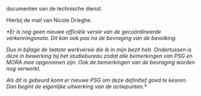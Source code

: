 documenten van de technische dienst.  

Hierbij de mail van Nicole Drieghe. 

*\*Er is nog geen nieuwe officiële versie van de gecoördineerde verkenningsnota. Dit kan ook pas na de bevraging van de bevolking.*  

*Dus in bijlage de laatste werkversie die ik in mijn bezit heb. Ondertussen is deze in bewerking bij het studiebureau zodat alle bemerkingen van PSG en MORA mee opgenomen zijn. Ook de bemerkingen van de bevraging worden nog verwerkt.*  

*Als dit is gebeurd komt er nieuwe PSG om deze definitief goed te keuren. Dan begint de eigenlijke uitwerking van de actiepunten.\**